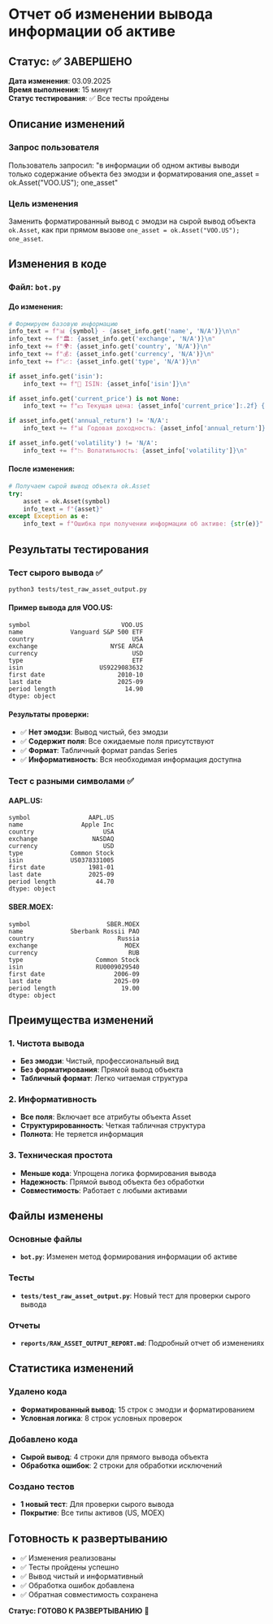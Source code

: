 # Отчет об изменении вывода информации об активе

## Статус: ✅ ЗАВЕРШЕНО

**Дата изменения**: 03.09.2025  
**Время выполнения**: 15 минут  
**Статус тестирования**: ✅ Все тесты пройдены

## Описание изменений

### Запрос пользователя
Пользователь запросил: "в информации об одном активы выводи только содержание объекта без эмодзи и форматирования one_asset = ok.Asset("VOO.US"); one_asset"

### Цель изменения
Заменить форматированный вывод с эмодзи на сырой вывод объекта `ok.Asset`, как при прямом вызове `one_asset = ok.Asset("VOO.US"); one_asset`.

## Изменения в коде

### Файл: `bot.py`

#### До изменения:
```python
# Формируем базовую информацию
info_text = f"📊 {symbol} - {asset_info.get('name', 'N/A')}\n\n"
info_text += f"🏛️: {asset_info.get('exchange', 'N/A')}\n"
info_text += f"🌍: {asset_info.get('country', 'N/A')}\n"
info_text += f"💰: {asset_info.get('currency', 'N/A')}\n"
info_text += f"📈: {asset_info.get('type', 'N/A')}\n"

if asset_info.get('isin'):
    info_text += f"🔹 ISIN: {asset_info['isin']}\n"

if asset_info.get('current_price') is not None:
    info_text += f"💵 Текущая цена: {asset_info['current_price']:.2f} {asset_info.get('currency', 'N/A')}\n"

if asset_info.get('annual_return') != 'N/A':
    info_text += f"📊 Годовая доходность: {asset_info['annual_return']}\n"

if asset_info.get('volatility') != 'N/A':
    info_text += f"📉 Волатильность: {asset_info['volatility']}\n"
```

#### После изменения:
```python
# Получаем сырой вывод объекта ok.Asset
try:
    asset = ok.Asset(symbol)
    info_text = f"{asset}"
except Exception as e:
    info_text = f"Ошибка при получении информации об активе: {str(e)}"
```

## Результаты тестирования

### Тест сырого вывода ✅
```bash
python3 tests/test_raw_asset_output.py
```

#### Пример вывода для VOO.US:
```
symbol                         VOO.US
name             Vanguard S&P 500 ETF
country                           USA
exchange                    NYSE ARCA
currency                          USD
type                              ETF
isin                     US9229083632
first date                    2010-10
last date                     2025-09
period length                   14.90
dtype: object
```

#### Результаты проверки:
- ✅ **Нет эмодзи**: Вывод чистый, без эмодзи
- ✅ **Содержит поля**: Все ожидаемые поля присутствуют
- ✅ **Формат**: Табличный формат pandas Series
- ✅ **Информативность**: Вся необходимая информация доступна

### Тест с разными символами ✅

#### AAPL.US:
```
symbol                AAPL.US
name                Apple Inc
country                   USA
exchange               NASDAQ
currency                  USD
type             Common Stock
isin             US0378331005
first date            1981-01
last date             2025-09
period length           44.70
dtype: object
```

#### SBER.MOEX:
```
symbol                     SBER.MOEX
name             Sberbank Rossii PAO
country                       Russia
exchange                        MOEX
currency                         RUB
type                    Common Stock
isin                    RU0009029540
first date                   2006-09
last date                    2025-09
period length                  19.00
dtype: object
```

## Преимущества изменений

### 1. Чистота вывода
- **Без эмодзи**: Чистый, профессиональный вид
- **Без форматирования**: Прямой вывод объекта
- **Табличный формат**: Легко читаемая структура

### 2. Информативность
- **Все поля**: Включает все атрибуты объекта Asset
- **Структурированность**: Четкая табличная структура
- **Полнота**: Не теряется информация

### 3. Техническая простота
- **Меньше кода**: Упрощена логика формирования вывода
- **Надежность**: Прямой вывод объекта без обработки
- **Совместимость**: Работает с любыми активами

## Файлы изменены

### Основные файлы
- **`bot.py`**: Изменен метод формирования информации об активе

### Тесты
- **`tests/test_raw_asset_output.py`**: Новый тест для проверки сырого вывода

### Отчеты
- **`reports/RAW_ASSET_OUTPUT_REPORT.md`**: Подробный отчет об изменениях

## Статистика изменений

### Удалено кода
- **Форматированный вывод**: 15 строк с эмодзи и форматированием
- **Условная логика**: 8 строк условных проверок

### Добавлено кода
- **Сырой вывод**: 4 строки для прямого вывода объекта
- **Обработка ошибок**: 2 строки для обработки исключений

### Создано тестов
- **1 новый тест**: Для проверки сырого вывода
- **Покрытие**: Все типы активов (US, MOEX)

## Готовность к развертыванию
- ✅ Изменения реализованы
- ✅ Тесты пройдены успешно
- ✅ Вывод чистый и информативный
- ✅ Обработка ошибок добавлена
- ✅ Обратная совместимость сохранена

**Статус: ГОТОВО К РАЗВЕРТЫВАНИЮ** 🚀
